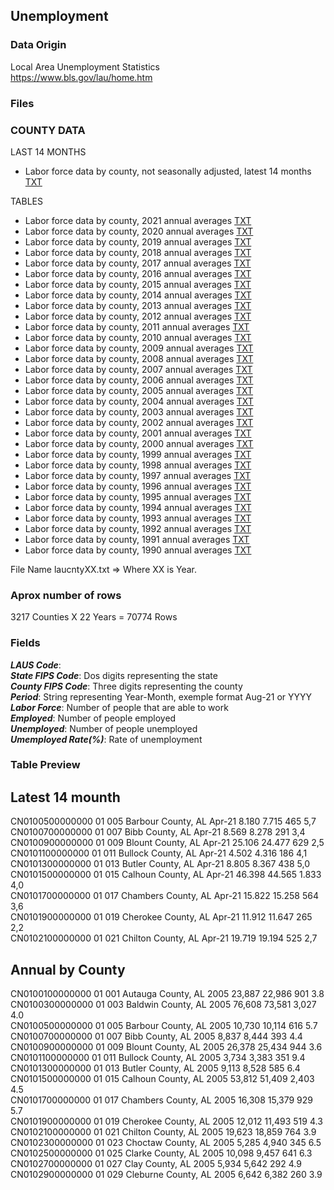## Unemployment

### Data Origin

Local Area Unemployment Statistics <br> 
https://www.bls.gov/lau/home.htm <br>


### Files

### COUNTY DATA <br>

LAST 14 MONTHS

* Labor force data by county, not seasonally adjusted, latest 14 months [TXT](https://www.bls.gov/web/metro/laucntycur14.txt) 

TABLES <br>

* Labor force data by county, 2021 annual averages [TXT](https://www.bls.gov/lau/laucnty21.txt)
* Labor force data by county, 2020 annual averages [TXT](https://www.bls.gov/lau/laucnty20.txt)
* Labor force data by county, 2019 annual averages [TXT](https://www.bls.gov/lau/laucnty19.txt)
* Labor force data by county, 2018 annual averages [TXT](https://www.bls.gov/lau/laucnty18.txt)
* Labor force data by county, 2017 annual averages [TXT](https://www.bls.gov/lau/laucnty17.txt)
* Labor force data by county, 2016 annual averages [TXT](https://www.bls.gov/lau/laucnty16.txt)
* Labor force data by county, 2015 annual averages [TXT](https://www.bls.gov/lau/laucnty15.txt)
* Labor force data by county, 2014 annual averages [TXT](https://www.bls.gov/lau/laucnty14.txt)
* Labor force data by county, 2013 annual averages [TXT](https://www.bls.gov/lau/laucnty13.txt)
* Labor force data by county, 2012 annual averages [TXT](https://www.bls.gov/lau/laucnty12.txt)
* Labor force data by county, 2011 annual averages [TXT](https://www.bls.gov/lau/laucnty11.txt)
* Labor force data by county, 2010 annual averages [TXT](https://www.bls.gov/lau/laucnty10.txt)
* Labor force data by county, 2009 annual averages [TXT](https://www.bls.gov/lau/laucnty09.txt)
* Labor force data by county, 2008 annual averages [TXT](https://www.bls.gov/lau/laucnty08.txt)
* Labor force data by county, 2007 annual averages [TXT](https://www.bls.gov/lau/laucnty07.txt)
* Labor force data by county, 2006 annual averages [TXT](https://www.bls.gov/lau/laucnty06.txt) 
* Labor force data by county, 2005 annual averages [TXT](https://www.bls.gov/lau/laucnty05.txt)
* Labor force data by county, 2004 annual averages [TXT](https://www.bls.gov/lau/laucnty04.txt) 
* Labor force data by county, 2003 annual averages [TXT](https://www.bls.gov/lau/laucnty03.txt)
* Labor force data by county, 2002 annual averages [TXT](https://www.bls.gov/lau/laucnty02.txt)
* Labor force data by county, 2001 annual averages [TXT](https://www.bls.gov/lau/laucnty01.txt)
* Labor force data by county, 2000 annual averages [TXT](https://www.bls.gov/lau/laucnty00.txt)
* Labor force data by county, 1999 annual averages [TXT](https://www.bls.gov/lau/laucnty99.txt)
* Labor force data by county, 1998 annual averages [TXT](https://www.bls.gov/lau/laucnty98.txt)
* Labor force data by county, 1997 annual averages [TXT](https://www.bls.gov/lau/laucnty97.txt)
* Labor force data by county, 1996 annual averages [TXT](https://www.bls.gov/lau/laucnty96.txt)
* Labor force data by county, 1995 annual averages [TXT](https://www.bls.gov/lau/laucnty95.txt)
* Labor force data by county, 1994 annual averages [TXT](https://www.bls.gov/lau/laucnty94.txt)
* Labor force data by county, 1993 annual averages [TXT](https://www.bls.gov/lau/laucnty93.txt)
* Labor force data by county, 1992 annual averages [TXT](https://www.bls.gov/lau/laucnty92.txt)
* Labor force data by county, 1991 annual averages [TXT](https://www.bls.gov/lau/laucnty91.txt)
* Labor force data by county, 1990 annual averages [TXT](https://www.bls.gov/lau/laucnty90.txt)

File Name laucntyXX.txt => Where XX is Year.

### Aprox number of rows
3217 Counties X 22 Years = 70774 Rows


### Fields

***LAUS Code***:  <br>
***State FIPS Code***: Dos digits representing the state<br>
***County FIPS Code***: Three digits representing the county<br>
***Period***: String representing Year-Month, exemple format Aug-21 or YYYY<br>
***Labor Force***: Number of people that are able to work<br>
***Employed***: Number of people employed<br>
***Unemployed***: Number of people unemployed<br>
***Umemployed Rate(%)***: Rate of unemployment<br>

### Table Preview

## Latest 14 mounth

CN0100500000000	01	005	Barbour County, AL	  Apr-21	8.180     	7.715     	465     	5,7     
CN0100700000000	01	007	Bibb County, AL	      Apr-21	8.569     	8.278     	291     	3,4     
CN0100900000000	01	009	Blount County, AL	    Apr-21	25.106     	24.477     	629     	2,5     
CN0101100000000	01	011	Bullock County, AL	  Apr-21	4.502     	4.316     	186     	4,1     
CN0101300000000	01	013	Butler County, AL	    Apr-21	8.805     	8.367     	438     	5,0     
CN0101500000000	01	015	Calhoun County, AL	  Apr-21	46.398     	44.565     	1.833     4,0     
CN0101700000000	01	017	Chambers County, AL	  Apr-21	15.822     	15.258     	564     	3,6     
CN0101900000000	01	019	Cherokee County, AL	  Apr-21	11.912     	11.647     	265     	2,2     
CN0102100000000	01	021	Chilton County, AL	  Apr-21	19.719     	19.194     	525     	2,7     


## Annual by County

CN0100100000000   01     001   Autauga County, AL                                2005        23,887       22,986        901      3.8<br>
CN0100300000000   01     003   Baldwin County, AL                                2005        76,608       73,581      3,027      4.0<br>
CN0100500000000   01     005   Barbour County, AL                                2005        10,730       10,114        616      5.7<br>
CN0100700000000   01     007   Bibb County, AL                                   2005         8,837        8,444        393      4.4<br>
CN0100900000000   01     009   Blount County, AL                                 2005        26,378       25,434        944      3.6<br>
CN0101100000000   01     011   Bullock County, AL                                2005         3,734        3,383        351      9.4<br>
CN0101300000000   01     013   Butler County, AL                                 2005         9,113        8,528        585      6.4<br>
CN0101500000000   01     015   Calhoun County, AL                                2005        53,812       51,409      2,403      4.5<br>
CN0101700000000   01     017   Chambers County, AL                               2005        16,308       15,379        929      5.7<br>
CN0101900000000   01     019   Cherokee County, AL                               2005        12,012       11,493        519      4.3<br>
CN0102100000000   01     021   Chilton County, AL                                2005        19,623       18,859        764      3.9<br>
CN0102300000000   01     023   Choctaw County, AL                                2005         5,285        4,940        345      6.5<br>
CN0102500000000   01     025   Clarke County, AL                                 2005        10,098        9,457        641      6.3<br>
CN0102700000000   01     027   Clay County, AL                                   2005         5,934        5,642        292      4.9<br>
CN0102900000000   01     029   Cleburne County, AL                               2005         6,642        6,382        260      3.9<br>







